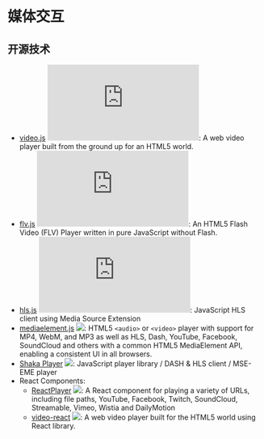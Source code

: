 # 媒体交互

## 开源技术

- [video.js](https://github.com/videojs/video.js) ![](https://img.shields.io/github/stars/videojs/video.js?style=social): A web video player built from the ground up for an HTML5 world.
- [flv.js](https://github.com/bilibili/flv.js) ![](https://img.shields.io/github/stars/bilibili/flv.js?style=social): An HTML5 Flash Video (FLV) Player written in pure JavaScript without Flash.
- [hls.js](https://github.com/video-dev/hls.js) ![](https://img.shields.io/github/stars/video-dev/hls.js?style=social): JavaScript HLS client using Media Source Extension
- [mediaelement.js](https://github.com/mediaelement/mediaelement) ![](https://img.shields.io/github/stars/mediaelement/mediaelement?style=social): HTML5 `<audio>` or `<video>` player with support for MP4, WebM, and MP3 as well as HLS, Dash, YouTube, Facebook, SoundCloud and others with a common HTML5 MediaElement API, enabling a consistent UI in all browsers.
- [Shaka Player](https://github.com/google/shaka-player) ![](https://img.shields.io/github/stars/google/shaka-player?style=social): JavaScript player library / DASH & HLS client / MSE-EME player
- React Components: 
  - [ReactPlayer](https://github.com/CookPete/react-player) ![](https://img.shields.io/github/stars/CookPete/react-player?style=social): A React component for playing a variety of URLs, including file paths, YouTube, Facebook, Twitch, SoundCloud, Streamable, Vimeo, Wistia and DailyMotion
  - [video-react](https://github.com/video-react/video-react) ![](https://img.shields.io/github/stars/video-react/video-react?style=social): A web video player built for the HTML5 world using React library.